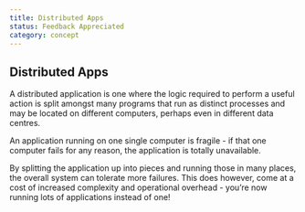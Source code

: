 ```yaml
---
title: Distributed Apps
status: Feedback Appreciated
category: concept
---
```

## Distributed Apps

A distributed application is one where the logic required to perform a useful action is split amongst many programs that run as distinct processes and may be located on different computers, perhaps even in different data centres.

An application running on one single computer is fragile - if that one computer fails for any reason, the application is totally unavailable. 

By splitting the application up into pieces and running those in many places, the overall system can tolerate more failures. This does however, come at a cost of increased complexity and operational overhead - you’re now running lots of applications instead of one!

